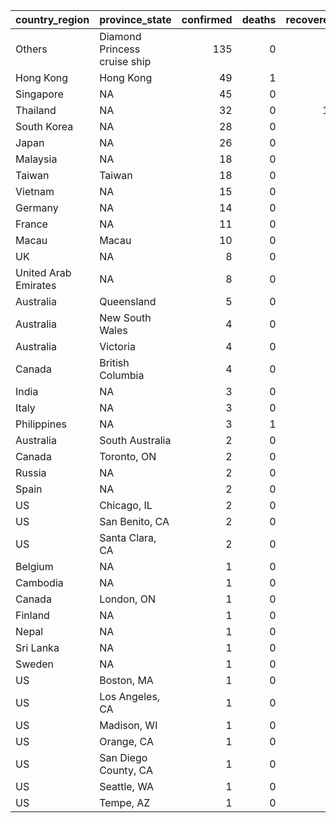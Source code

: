 

|country_region       |province_state               | confirmed| deaths| recovered| confirmed_pct| death_rate| recovery_rate|
|:--------------------|:----------------------------|---------:|------:|---------:|-------------:|----------:|-------------:|
|Others               |Diamond Princess cruise ship |       135|      0|         0|          0.31|       0.00|          0.00|
|Hong Kong            |Hong Kong                    |        49|      1|         0|          0.11|       2.04|          0.00|
|Singapore            |NA                           |        45|      0|         7|          0.10|       0.00|         15.56|
|Thailand             |NA                           |        32|      0|        10|          0.07|       0.00|         31.25|
|South Korea          |NA                           |        28|      0|         3|          0.06|       0.00|         10.71|
|Japan                |NA                           |        26|      0|         9|          0.06|       0.00|         34.62|
|Malaysia             |NA                           |        18|      0|         3|          0.04|       0.00|         16.67|
|Taiwan               |Taiwan                       |        18|      0|         1|          0.04|       0.00|          5.56|
|Vietnam              |NA                           |        15|      0|         1|          0.03|       0.00|          6.67|
|Germany              |NA                           |        14|      0|         0|          0.03|       0.00|          0.00|
|France               |NA                           |        11|      0|         0|          0.03|       0.00|          0.00|
|Macau                |Macau                        |        10|      0|         1|          0.02|       0.00|         10.00|
|UK                   |NA                           |         8|      0|         0|          0.02|       0.00|          0.00|
|United Arab Emirates |NA                           |         8|      0|         0|          0.02|       0.00|          0.00|
|Australia            |Queensland                   |         5|      0|         0|          0.01|       0.00|          0.00|
|Australia            |New South Wales              |         4|      0|         2|          0.01|       0.00|         50.00|
|Australia            |Victoria                     |         4|      0|         0|          0.01|       0.00|          0.00|
|Canada               |British Columbia             |         4|      0|         0|          0.01|       0.00|          0.00|
|India                |NA                           |         3|      0|         0|          0.01|       0.00|          0.00|
|Italy                |NA                           |         3|      0|         0|          0.01|       0.00|          0.00|
|Philippines          |NA                           |         3|      1|         0|          0.01|      33.33|          0.00|
|Australia            |South Australia              |         2|      0|         0|          0.00|       0.00|          0.00|
|Canada               |Toronto, ON                  |         2|      0|         0|          0.00|       0.00|          0.00|
|Russia               |NA                           |         2|      0|         0|          0.00|       0.00|          0.00|
|Spain                |NA                           |         2|      0|         0|          0.00|       0.00|          0.00|
|US                   |Chicago, IL                  |         2|      0|         2|          0.00|       0.00|        100.00|
|US                   |San Benito, CA               |         2|      0|         0|          0.00|       0.00|          0.00|
|US                   |Santa Clara, CA              |         2|      0|         0|          0.00|       0.00|          0.00|
|Belgium              |NA                           |         1|      0|         0|          0.00|       0.00|          0.00|
|Cambodia             |NA                           |         1|      0|         0|          0.00|       0.00|          0.00|
|Canada               |London, ON                   |         1|      0|         0|          0.00|       0.00|          0.00|
|Finland              |NA                           |         1|      0|         0|          0.00|       0.00|          0.00|
|Nepal                |NA                           |         1|      0|         0|          0.00|       0.00|          0.00|
|Sri Lanka            |NA                           |         1|      0|         1|          0.00|       0.00|        100.00|
|Sweden               |NA                           |         1|      0|         0|          0.00|       0.00|          0.00|
|US                   |Boston, MA                   |         1|      0|         0|          0.00|       0.00|          0.00|
|US                   |Los Angeles, CA              |         1|      0|         0|          0.00|       0.00|          0.00|
|US                   |Madison, WI                  |         1|      0|         0|          0.00|       0.00|          0.00|
|US                   |Orange, CA                   |         1|      0|         0|          0.00|       0.00|          0.00|
|US                   |San Diego County, CA         |         1|      0|         0|          0.00|       0.00|          0.00|
|US                   |Seattle, WA                  |         1|      0|         1|          0.00|       0.00|        100.00|
|US                   |Tempe, AZ                    |         1|      0|         0|          0.00|       0.00|          0.00|
